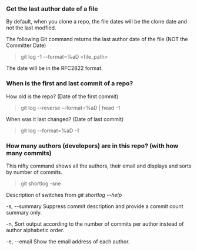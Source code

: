 
### Get the last author date of a file

By default, when you clone a repo, the file dates will be the clone date and not the last modfied. 

The following Git command returns the last author date of the file (NOT the Committer Date)

> git log -1 --format=%aD <file_path>

The date will be in the RFC2822 format.

### When is the first and last commit of a repo?

How old is the repo? (Date of the first commit)

> git log --reverse --format=%aD \| head -1

When was it last changed? (Date of last commit)

> git log --format=%aD -1

### How many authors (developers) are in this repo? (with how many commits)

This nifty command shows all the authors, their email and displays and sorts by number of commits.

> git shortlog -sne

Description of switches from _git shortlog --help_ 

-s, --summary Suppress commit description and provide a commit count summary only.

-n, Sort output according to the number of commits per author instead of author alphabetic order.

-e, --email Show the email address of each author.



